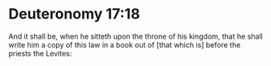 # Deuteronomy 17:18

And it shall be, when he sitteth upon the throne of his kingdom, that he shall write him a copy of this law in a book out of [that which is] before the priests the Levites: